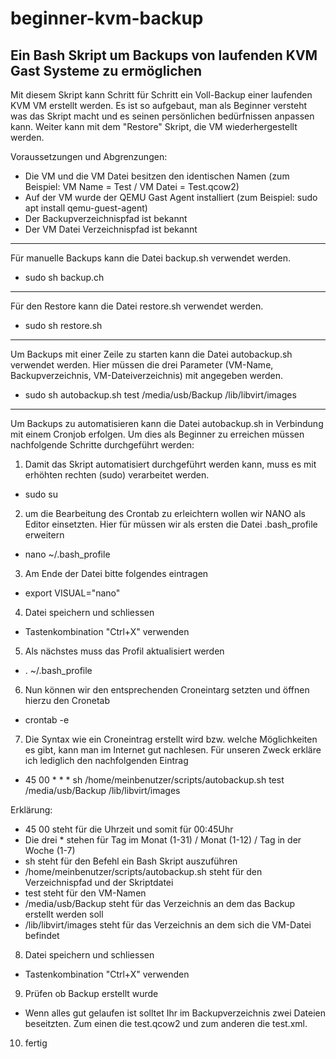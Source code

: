 # beginner-kvm-backup
Ein Bash Skript um Backups von laufenden KVM Gast Systeme  zu ermöglichen
----------------------------------------------------------------------------------

Mit diesem Skript kann Schritt für Schritt ein Voll-Backup einer laufenden KVM VM erstellt werden. Es ist so aufgebaut, man als Beginner versteht was das Skript macht und es seinen persönlichen bedürfnissen anpassen kann. Weiter kann mit dem "Restore" Skript, die VM wiederhergestellt werden.

Voraussetzungen und Abgrenzungen:
- Die VM und die VM Datei besitzen den identischen Namen (zum Beispiel: VM Name = Test / VM Datei = Test.qcow2)
- Auf der VM wurde der QEMU Gast Agent installiert (zum Beispiel: sudo apt install qemu-guest-agent)
- Der Backupverzeichnispfad ist bekannt
- Der VM Datei Verzeichnispfad ist bekannt
----------------------------------------------------------------------------------

Für manuelle Backups kann die Datei backup.sh verwendet werden.
- sudo sh backup.ch
----------------------------------------------------------------------------------

Für den Restore kann die Datei restore.sh verwendet werden.
- sudo sh restore.sh
----------------------------------------------------------------------------------

Um Backups mit einer Zeile zu starten kann die Datei autobackup.sh verwendet werden. Hier müssen die drei Parameter (VM-Name, Backupverzeichnis, VM-Dateiverzeichnis) mit angegeben werden.
- sudo sh autobackup.sh test /media/usb/Backup /lib/libvirt/images
----------------------------------------------------------------------------------

Um Backups zu automatisieren kann die Datei autobackup.sh in Verbindung mit einem Cronjob erfolgen. Um dies als Beginner zu erreichen  müssen nachfolgende Schritte durchgeführt werden:

1. Damit das Skript automatisiert durchgeführt werden kann, muss es mit erhöhten rechten (sudo) verarbeitet werden.

- sudo su

2. um die Bearbeitung des Crontab zu erleichtern wollen wir NANO als Editor einsetzten. Hier für müssen wir als ersten die Datei .bash_profile erweitern

- nano ~/.bash_profile

3. Am Ende der Datei bitte folgendes eintragen

- export VISUAL="nano"

4. Datei speichern und schliessen

- Tastenkombination "Ctrl+X" verwenden

5. Als nächstes muss das Profil aktualisiert werden

- . ~/.bash_profile

6. Nun können wir den entsprechenden Croneintarg setzten und öffnen hierzu den Cronetab

- crontab -e

7. Die Syntax wie ein Croneintrag erstellt wird bzw. welche Möglichkeiten es gibt, kann man im Internet gut nachlesen. Für unseren Zweck erkläre ich lediglich den nachfolgenden Eintrag

- 45 00 * * * sh /home/meinbenutzer/scripts/autobackup.sh test /media/usb/Backup /lib/libvirt/images

Erklärung:
- 45 00 steht für die Uhrzeit und somit für 00:45Uhr
- Die drei * stehen für Tag im Monat (1-31) / Monat (1-12) / Tag in der Woche (1-7)
- sh steht für den Befehl ein Bash Skript auszuführen
- /home/meinbenutzer/scripts/autobackup.sh steht für den Verzeichnispfad und der Skriptdatei
- test steht für den VM-Namen
- /media/usb/Backup steht für das Verzeichnis an dem das Backup erstellt werden soll
- /lib/libvirt/images steht für das Verzeichnis an dem sich die VM-Datei befindet

8. Datei speichern und schliessen

- Tastenkombination "Ctrl+X" verwenden

9. Prüfen ob Backup erstellt wurde

- Wenn alles gut gelaufen ist solltet Ihr im Backupverzeichnis zwei Dateien beseitzten. Zum einen die test.qcow2 und zum anderen die test.xml.

10. fertig



